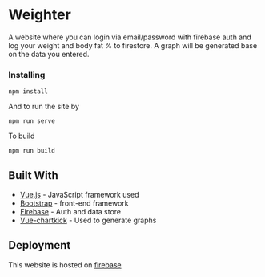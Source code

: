 # Weighter

A website where you can login via email/password with firebase auth and log your weight and body fat % to firestore. A graph will be generated base on the data you entered.

### Installing

```
npm install
```

And to run the site by

```
npm run serve
```

To build

```
npm run build
```

## Built With

* [Vue.js](https://vuejs.org/) - JavaScript framework used
* [Bootstrap](https://getbootstrap.com/) -  front-end framework
* [Firebase](https://firebase.google.com/) - Auth and data store
* [Vue-chartkick](https://github.com/ankane/vue-chartkick) - Used to generate graphs

## Deployment
This website is hosted on [firebase](https://weighter-fee2d.firebaseapp.com/)